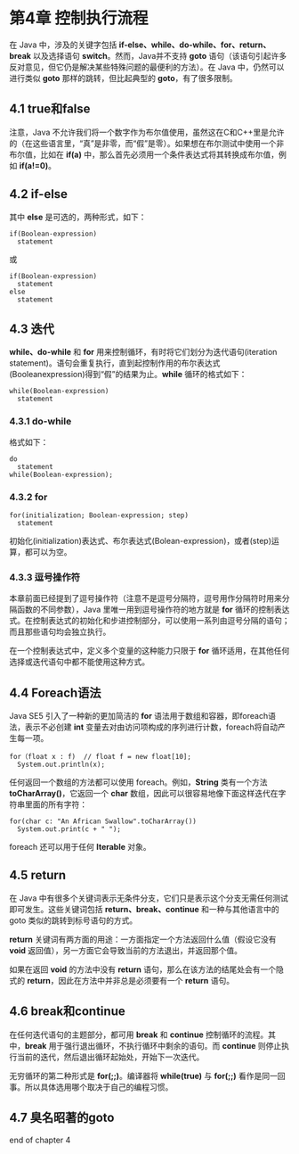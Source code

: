 
# 第4章 控制执行流程

在 Java 中，涉及的关键字包括 **if-else、while、do-while、for、return、break** 以及选择语句 **switch**。然而，Java并不支持 **goto** 语句（该语句引起许多反对意见，但它仍是解决某些特殊问题的最便利的方法）。在 Java 中，仍然可以进行类似 **goto** 那样的跳转，但比起典型的 **goto**，有了很多限制。

## 4.1 true和false

注意，Java 不允许我们将一个数字作为布尔值使用，虽然这在C和C++里是允许的（在这些语言里，“真”是非零，而“假”是零）。如果想在布尔测试中使用一个非布尔值，比如在 **if(a)** 中，那么首先必须用一个条件表达式将其转换成布尔值，例如 **if(a!=0)**。

## 4.2 if-else

其中 **else** 是可选的，两种形式，如下：



```
if(Boolean-expression)
  statement
```



或



```
if(Boolean-expression)
  statement
else
  statement
```



## 4.3 迭代

**while、do-while** 和 **for** 用来控制循环，有时将它们划分为<font face="">迭代语句</font>(iteration statement)。语句会重复执行，直到起控制作用的<font face="">布尔表达式</font>(Booleanexpression)得到“假”的结果为止。**while** 循环的格式如下：



```
while(Boolean-expression)
  statement
```



### 4.3.1 do-while

格式如下：



```
do
  statement
while(Boolean-expression);
```



### 4.3.2 for



```
for(initialization; Boolean-expression; step)
  statement
```



<font face="楷体">初始化</font>(initialization)表达式、<font face="楷体">布尔表达式</font>(Bolean-expression)，或者<font face="楷体"></font>(step)运算，都可以为空。

### 4.3.3 逗号操作符

本章前面已经提到了逗号操作符（注意不是逗号分隔符，逗号用作分隔符时用来分隔函数的不同参数），Java 里唯一用到逗号操作符的地方就是 **for** 循环的控制表达式。在控制表达式的初始化和步进控制部分，可以使用一系列由逗号分隔的语句；而且那些语句均会独立执行。

在一个控制表达式中，定义多个变量的这种能力只限于 **for** 循环适用，在其他任何选择或迭代语句中都不能使用这种方式。

## 4.4 Foreach语法

Java SE5 引入了一种新的更加简洁的 **for** 语法用于数组和容器，即foreach语法，表示不必创建 **int** 变量去对由访问项构成的序列进行计数，foreach将自动产生每一项。



```
for（float x : f)  // float f = new float[10];
  System.out.println(x);
```



任何返回一个数组的方法都可以使用 foreach。例如，**String** 类有一个方法 **toCharArray()**，它返回一个 **char** 数组，因此可以很容易地像下面这样迭代在字符串里面的所有字符：



```
for(char c: "An African Swallow".toCharArray())
  System.out.print(c + " ");
```



foreach 还可以用于任何 **Iterable** 对象。

## 4.5 return

在 Java 中有很多个关键词表示无条件分支，它们只是表示这个分支无需任何测试即可发生。这些关键词包括 **return、break、continue** 和一种与其他语言中的 goto 类似的跳转到标号语句的方式。

**return** 关键词有两方面的用途：一方面指定一个方法返回什么值（假设它没有 **void** 返回值），另一方面它会导致当前的方法退出，并返回那个值。

如果在返回 **void** 的方法中没有 **return** 语句，那么在该方法的结尾处会有一个隐式的 **return**，因此在方法中并非总是必须要有一个 **return** 语句。

## 4.6 break和continue

在任何迭代语句的主题部分，都可用 **break** 和 **continue** 控制循环的流程。其中，**break** 用于强行退出循环，不执行循环中剩余的语句。而 **continue** 则停止执行当前的迭代，然后退出循环起始处，开始下一次迭代。

无穷循环的第二种形式是 **for(;;)**。编译器将 **while(true)** 与 **for(;;)** 看作是同一回事。所以具体选用哪个取决于自己的编程习惯。

## 4.7 臭名昭著的goto









































end of chapter 4
